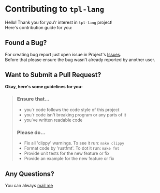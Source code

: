 [Issues]: https://github.com/mealet/tpl-lang/issues
[Contacts]: https://mealet.vercel.app/contacts

# Contributing to `tpl-lang`
Hello! Thank you for you'r interest in `tpl-lang` project! <br/>
Here's contribution guide for you: <br/>

## Found a Bug?
For creating bug report just open issue in Project's [Issues]. <br/>
Before that please ensure the bug wasn't already reported by another user. <br/>

## Want to Submit a Pull Request?
**Okay, here's some guidelines for you:**
 
> ### Ensure that...
> * you'r code follows the code style of this project
> * you'r code isn't breaking program or any parts of it
> * you've written readable code
>
> ### Please do...
> * Fix all 'clippy' warnings. To see it run: `make clippy`
> * Format code by 'rustfmt'. To dot it run: `make fmt`
> * Provide unit tests for the new feature or fix
> * Provide an example for the new feature or fix

## Any Questions?
You can always [mail me](mailto:workjason34@gmail.com)
